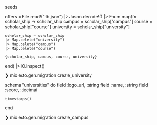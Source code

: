 

seeds

offers =
  File.read!("db.json")
  |> Jason.decode!()
  |> Enum.map(fn scholar_ship ->
    scholar_ship
    campus = scholar_ship["campus"]
    course = scholar_ship["course"]
    university = scholar_ship["university"]

    scholar_ship = scholar_ship
    |> Map.delete("university")
    |> Map.delete("campus")
    |> Map.delete("course")

    {scholar_ship, campus, course, university}
  end)
  |> IO.inspect()



❯ mix ecto.gen.migration create_university

  schema "universities" do
    field :logo_url, :string
    field :name, :string
    field :score, :decimal

    timestamps()
  end

❯ mix ecto.gen.migration create_campus


